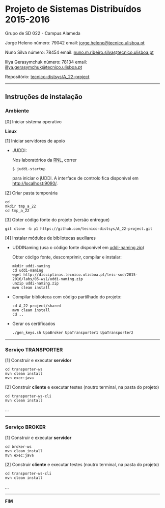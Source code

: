 # Projeto de Sistemas Distribuídos 2015-2016 #

Grupo de SD 022 - Campus Alameda

Jorge Heleno       número: 79042 email: jorge.heleno@tecnico.ulisboa.pt

Nuno Silva         número: 78454 email: nuno.m.ribeiro.silva@tecnico.ulisboa.pt

Illya Gerasymchuk  número: 78134 email: illya.gerasymchuk@tecnico.ulisboa.pt


Repositório:
[tecnico-distsys/A_22-project](https://github.com/tecnico-distsys/A_22-project/)

-------------------------------------------------------------------------------

## Instruções de instalação 


### Ambiente

[0] Iniciar sistema operativo

**Linux**


[1] Iniciar servidores de apoio

- JUDDI:

  Nos laboratórios da  [RNL](https://rnl.tecnico.ulisboa.pt/), correr
  ```
  $ juddi-startup
  ```
  para iniciar o jUDDI. A interface de controlo fica disponível em [http://localhost:9090/](http://localhost:9090/).

[2] Criar pasta temporária

```
cd
mkdir tmp_a_22
cd tmp_a_22
```


[3] Obter código fonte do projeto (versão entregue)

```
git clone -b p1 https://github.com/tecnico-distsys/A_22-project.git
```


[4] Instalar módulos de bibliotecas auxiliares

- UDDINaming (usa o código fonte disponível em [uddi-naming.zip](http://disciplinas.tecnico.ulisboa.pt/leic-sod/2015-2016/labs/05-ws1/uddi-naming.zip))

  Obter código fonte, descomprimir, compilar e instalar:

  ```
  mkdir uddi-naming
  cd uddi-naming
  wget http://disciplinas.tecnico.ulisboa.pt/leic-sod/2015-2016/labs/05-ws1/uddi-naming.zip
  unzip uddi-naming.zip
  mvn clean install
  ```

- Compilar biblioteca com código partilhado do projeto:

  ```
  cd A_22-project/shared
  mvn clean install
  cd ..
  ```
  
- Gerar os certificados

  ```
  ./gen_keys.sh UpaBroker UpaTransporter1 UpaTransporter2
  ```

-------------------------------------------------------------------------------

### Serviço TRANSPORTER

[1] Construir e executar **servidor**

```
cd transporter-ws
mvn clean install
mvn exec:java
```

[2] Construir **cliente** e executar testes (noutro terminal, na pasta do projeto)

```
cd transporter-ws-cli
mvn clean install
```

...


-------------------------------------------------------------------------------

### Serviço BROKER

[1] Construir e executar **servidor**

```
cd broker-ws
mvn clean install
mvn exec:java
```


[2] Construir **cliente** e executar testes (noutro terminal, na pasta do projeto)

```
cd transporter-ws-cli
mvn clean install
```

...

-------------------------------------------------------------------------------
**FIM**
